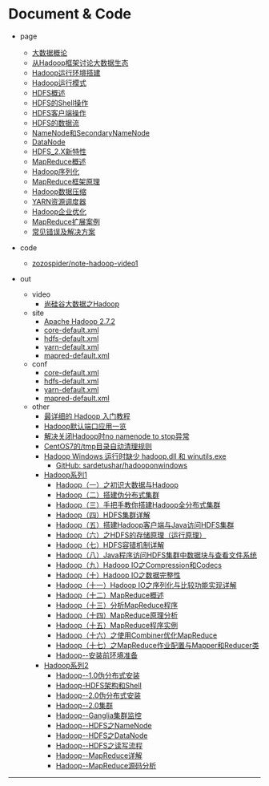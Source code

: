 
# Document & Code

- page
  - [大数据概论](https://github.com/zozospider/note/blob/master/data-system/Hadoop/Hadoop-video1-大数据概论.md)
  - [从Hadoop框架讨论大数据生态](https://github.com/zozospider/note/blob/master/data-system/Hadoop/Hadoop-video1-从Hadoop框架讨论大数据生态.md)
  - [Hadoop运行环境搭建](https://github.com/zozospider/note/blob/master/data-system/Hadoop/Hadoop-video1-Hadoop运行环境搭建.md)
  - [Hadoop运行模式](https://github.com/zozospider/note/blob/master/data-system/Hadoop/Hadoop-video1-Hadoop运行模式.md)
  - [HDFS概述](https://github.com/zozospider/note/blob/master/data-system/Hadoop/Hadoop-video1-HDFS概述.md)
  - [HDFS的Shell操作](https://github.com/zozospider/note/blob/master/data-system/Hadoop/Hadoop-video1-HDFS的Shell操作.md)
  - [HDFS客户端操作](https://github.com/zozospider/note/blob/master/data-system/Hadoop/Hadoop-video1-HDFS客户端操作.md)
  - [HDFS的数据流](https://github.com/zozospider/note/blob/master/data-system/Hadoop/Hadoop-video1-HDFS的数据流.md)
  - [NameNode和SecondaryNameNode](https://github.com/zozospider/note/blob/master/data-system/Hadoop/Hadoop-video1-NameNode和SecondaryNameNode.md)
  - [DataNode](https://github.com/zozospider/note/blob/master/data-system/Hadoop/Hadoop-video1-DataNode.md)
  - [HDFS_2.X新特性](https://github.com/zozospider/note/blob/master/data-system/Hadoop/Hadoop-video1-HDFS_2.X新特性.md)
  - [MapReduce概述](https://github.com/zozospider/note/blob/master/data-system/Hadoop/Hadoop-video1-MapReduce概述.md)
  - [Hadoop序列化](https://github.com/zozospider/note/blob/master/data-system/Hadoop/Hadoop-video1-Hadoop序列化.md)
  - [MapReduce框架原理](https://github.com/zozospider/note/blob/master/data-system/Hadoop/Hadoop-video1-MapReduce框架原理.md)
  - [Hadoop数据压缩](https://github.com/zozospider/note/blob/master/data-system/Hadoop/Hadoop-video1-Hadoop数据压缩.md)
  - [YARN资源调度器](https://github.com/zozospider/note/blob/master/data-system/Hadoop/Hadoop-video1-YARN资源调度器.md)
  - [Hadoop企业优化](https://github.com/zozospider/note/blob/master/data-system/Hadoop/Hadoop-video1-Hadoop企业优化.md)
  - [MapReduce扩展案例](https://github.com/zozospider/note/blob/master/data-system/Hadoop/Hadoop-video1-MapReduce扩展案例.md)
  - [常见错误及解决方案](https://github.com/zozospider/note/blob/master/data-system/Hadoop/Hadoop-video1-常见错误及解决方案.md)


- code
  - [zozospider/note-hadoop-video1](https://github.com/zozospider/note-hadoop-video1)

- out
  - video
    - [尚硅谷大数据之Hadoop](https://www.bilibili.com/video/av32081351)
  - site
    - [Apache Hadoop 2.7.2](https://hadoop.apache.org/docs/r2.7.2/)
    - [core-default.xml](http://hadoop.apache.org/docs/r2.7.2/hadoop-project-dist/hadoop-common/core-default.xml)
    - [hdfs-default.xml](http://hadoop.apache.org/docs/r2.7.2/hadoop-project-dist/hadoop-hdfs/hdfs-default.xml)
    - [yarn-default.xml](http://hadoop.apache.org/docs/r2.7.2/hadoop-yarn/hadoop-yarn-common/yarn-default.xml)
    - [mapred-default.xml](http://hadoop.apache.org/docs/r2.7.2/hadoop-mapreduce-client/hadoop-mapreduce-client-core/mapred-default.xml)
  - conf
     - [core-default.xml](https://github.com/zozospider/note/blob/master/data-system/Hadoop/Hadoop-video1/core-default.xml)
      - [hdfs-default.xml](https://github.com/zozospider/note/blob/master/data-system/Hadoop/Hadoop-video1/hdfs-default.xml)
      - [yarn-default.xml](https://github.com/zozospider/note/blob/master/data-system/Hadoop/Hadoop-video1/yarn-default.xml)
      - [mapred-default.xml](https://github.com/zozospider/note/blob/master/data-system/Hadoop/Hadoop-video1/mapred-default.xml)
  - other
    - [最详细的 Hadoop 入门教程](https://www.jianshu.com/p/0d4a365ef350)
    - [Hadoop默认端口应用一览](https://blog.csdn.net/yeruby/article/details/49406073)
    - [解决关闭Hadoop时no namenode to stop异常](https://blog.csdn.net/GYQJN/article/details/50805472)
    - [CentOS7的/tmp目录自动清理规则](https://blog.csdn.net/LWJdear/article/details/79912332)
    - [Hadoop Windows 运行时缺少 hadoop.dll 和 winutils.exe](https://www.iteye.com/blog/xpenxpen-2311504)
      - [GitHub: sardetushar/hadooponwindows](https://github.com/sardetushar/hadooponwindows/tree/master/bin)
    - [Hadoop系列1](https://home.cnblogs.com/u/zhangyinhua/feed/blog/3.html)
      - [Hadoop（一）之初识大数据与Hadoop](https://www.cnblogs.com/zhangyinhua/p/7647334.html)
      - [Hadoop（二）搭建伪分布式集群](https://www.cnblogs.com/zhangyinhua/p/7647686.html)
      - [Hadoop（三）手把手教你搭建Hadoop全分布式集群](https://www.cnblogs.com/zhangyinhua/p/7652686.html)
      - [Hadoop（四）HDFS集群详解](https://www.cnblogs.com/zhangyinhua/p/7657937.html)
      - [Hadoop（五）搭建Hadoop客户端与Java访问HDFS集群](https://www.cnblogs.com/zhangyinhua/p/7678704.html)
      - [Hadoop（六）之HDFS的存储原理（运行原理）](https://www.cnblogs.com/zhangyinhua/p/7681059.html)
      - [Hadoop（七）HDFS容错机制详解](https://www.cnblogs.com/zhangyinhua/p/7681146.html)
      - [Hadoop（八）Java程序访问HDFS集群中数据块与查看文件系统](https://www.cnblogs.com/zhangyinhua/p/7695700.html)
      - [Hadoop（九）Hadoop IO之Compression和Codecs](https://www.cnblogs.com/zhangyinhua/p/7696389.html)
      - [Hadoop（十）Hadoop IO之数据完整性](https://www.cnblogs.com/zhangyinhua/p/7707487.html)
      - [Hadoop（十一）Hadoop IO之序列化与比较功能实现详解](https://www.cnblogs.com/zhangyinhua/p/7711826.html)
      - [Hadoop（十二）MapReduce概述](https://www.cnblogs.com/zhangyinhua/p/7712773.html)
      - [Hadoop（十三）分析MapReduce程序](https://www.cnblogs.com/zhangyinhua/p/7726655.html)
      - [Hadoop（十四）MapReduce原理分析](https://www.cnblogs.com/zhangyinhua/p/7729878.html)
      - [Hadoop（十五）MapReduce程序实例](https://www.cnblogs.com/zhangyinhua/p/7732183.html)
      - [Hadoop（十六）之使用Combiner优化MapReduce](https://www.cnblogs.com/zhangyinhua/p/7739525.html)
      - [Hadoop（十七）之MapReduce作业配置与Mapper和Reducer类](https://www.cnblogs.com/zhangyinhua/p/7740888.html)
      - [Hadoop--安装前环境准备](https://blog.xiaoxiaomo.com/2016/04/09/Hadoop-%E5%AE%89%E8%A3%85%E5%89%8D%E7%8E%AF%E5%A2%83%E5%87%86%E5%A4%87/)
    - [Hadoop系列2](https://blog.xiaoxiaomo.com/categories/%E6%8A%80%E6%9C%AF/)
      - [Hadoop--1.0伪分布式安装](https://blog.xiaoxiaomo.com/2016/04/09/Hadoop-1-0%E4%BC%AA%E5%88%86%E5%B8%83%E5%BC%8F%E5%AE%89%E8%A3%85/)
      - [Hadoop-HDFS架构和Shell](https://blog.xiaoxiaomo.com/2016/04/11/Hadoop-HDFS%E6%9E%B6%E6%9E%84%E5%92%8CShell/)
      - [Hadoop--2.0伪分布式安装](https://blog.xiaoxiaomo.com/2016/05/08/Hadoop-2-0%E4%BC%AA%E5%88%86%E5%B8%83%E5%BC%8F%E5%AE%89%E8%A3%85/)
      - [Hadoop--2.0集群](https://blog.xiaoxiaomo.com/2016/05/09/Hadoop-2-0%E9%9B%86%E7%BE%A4/)
      - [Hadoop--Ganglia集群监控](https://blog.xiaoxiaomo.com/2016/05/09/Hadoop-Ganglia%E9%9B%86%E7%BE%A4%E7%9B%91%E6%8E%A7/)
      - [Hadoop--HDFS之NameNode](https://blog.xiaoxiaomo.com/2016/06/25/Hadoop-HDFS%E4%B9%8BNameNode/)
      - [Hadoop--HDFS之DataNode](https://blog.xiaoxiaomo.com/2016/06/26/Hadoop-HDFS%E4%B9%8BDataNode/)
      - [Hadoop--HDFS之读写流程](https://blog.xiaoxiaomo.com/2016/06/26/Hadoop-HDFS%E4%B9%8B%E8%AF%BB%E5%86%99%E6%B5%81%E7%A8%8B/)
      - [Hadoop--MapReduce详解](https://blog.xiaoxiaomo.com/2016/07/03/Hadoop-MapReduce%E8%AF%A6%E8%A7%A3/)
      - [Hadoop--MapReduce源码分析](https://blog.xiaoxiaomo.com/2016/07/08/Hadoop-MapReduce%E6%BA%90%E7%A0%81%E5%88%86%E6%9E%90/)

---
